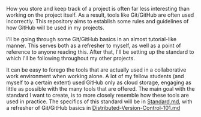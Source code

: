 How you store and keep track of a project is often far less interesting than working on the project itself. As a result, tools like Git/GitHub are often used incorrectly. This repository aims to establish some rules and guidelines of how GitHub will be used in my projects. 

I'll be going through some Git/GitHub basics in an almost tutorial-like manner. This serves both as a refresher to myself, as well as a point of reference to anyone reading this. After that, I'll be setting up the standard to which I'll be following throughout my other projects. 

It can be easy to forego the tools that are actually used in a collaborative work environment when working alone. A lot of my fellow students (and myself to a certain extent) used GitHub only as cloud storage, engaging as little as possible with the many tools that are offered. The main goal with the standard I want to create, is to more closely resemble how these tools are used in practice. The specifics of this standard will be in [Standard.md](https://github.com/sdraken/Distributed-Version-Control-101/blob/main/Standard.md), with a refresher of Git/GitHub basics in [Distributed-Version-Control-101.md](https://github.com/sdraken/Distributed-Version-Control-101/blob/main/Distributed-Version-Control-101.md)


